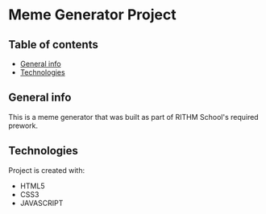 # Meme Generator Project

## Table of contents
* [General info](#general-info)
* [Technologies](#technologies)

## General info
This is a meme generator that was built as part of RITHM School's required prework.

## Technologies
Project is created with:
* HTML5
* CSS3
* JAVASCRIPT

